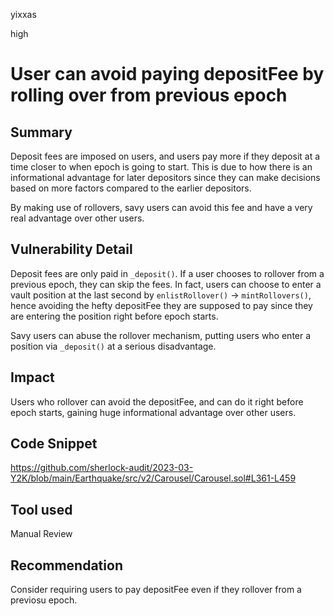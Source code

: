 yixxas

high

# User can avoid paying depositFee by rolling over from previous epoch

## Summary
Deposit fees are imposed on users, and users pay more if they deposit at a time closer to when epoch is going to start. This is due to how there is an informational advantage for later depositors since they can make decisions based on more factors compared to the earlier depositors.

By making use of rollovers, savy users can avoid this fee and have a very real advantage over other users.

## Vulnerability Detail
Deposit fees are only paid in `_deposit()`. If a user chooses to rollover from a previous epoch, they can skip the fees. In fact, users can choose to enter a vault position at the last second by `enlistRollover()` -> `mintRollovers()`, hence avoiding the hefty depositFee they are supposed to pay since they are entering the position right before epoch starts.

Savy users can abuse the rollover mechanism, putting users who enter a position via `_deposit()` at a serious disadvantage. 

## Impact
Users who rollover can avoid the depositFee, and can do it right before epoch starts, gaining huge informational advantage over other users.

## Code Snippet
https://github.com/sherlock-audit/2023-03-Y2K/blob/main/Earthquake/src/v2/Carousel/Carousel.sol#L361-L459

## Tool used

Manual Review

## Recommendation
Consider requiring users to pay depositFee even if they rollover from a previosu epoch.
